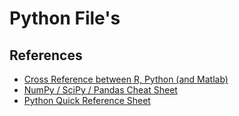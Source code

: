 # Python File's

## References

- [Cross Reference between R, Python (and Matlab)](http://mathesaurus.sourceforge.net/matlab-python-xref.pdf)
- [NumPy / SciPy / Pandas Cheat Sheet](https://s3.amazonaws.com/quandl-static-content/Documents/Quandl+-+Pandas,+SciPy,+NumPy+Cheat+Sheet.pdf)
- [Python Quick Reference Sheet](http://www.astro.up.pt/~sousasag/Python_For_Astronomers/Python_qr.pdf)
